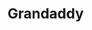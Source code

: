 ---
title: "Grandaddy"
summary: "American indie rock band from Modesto, California. Formed in 1992, they officially split up in January 2006. They reformed in March 2012. In the interim, singer/songwriter Jason Lytle started a solo career and formed a band, , with drummer Aaron Burtch among others . Guitarist Jim Fairchild also released solo albums under the moniker ."
image: "grandaddy.jpg"
---
